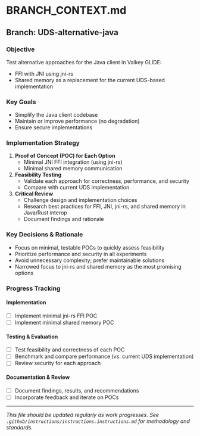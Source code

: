 # BRANCH_CONTEXT.md

## Branch: UDS-alternative-java

### Objective
Test alternative approaches for the Java client in Valkey GLIDE:
- FFI with JNI using jni-rs
- Shared memory as a replacement for the current UDS-based implementation

### Key Goals
- Simplify the Java client codebase
- Maintain or improve performance (no degradation)
- Ensure secure implementations

### Implementation Strategy
1. **Proof of Concept (POC) for Each Option**
   - Minimal JNI FFI integration (using jni-rs)
   - Minimal shared memory communication
2. **Feasibility Testing**
   - Validate each approach for correctness, performance, and security
   - Compare with current UDS implementation
3. **Critical Review**
   - Challenge design and implementation choices
   - Research best practices for FFI, JNI, jni-rs, and shared memory in Java/Rust interop
   - Document findings and rationale

### Key Decisions & Rationale
- Focus on minimal, testable POCs to quickly assess feasibility
- Prioritize performance and security in all experiments
- Avoid unnecessary complexity; prefer maintainable solutions
- Narrowed focus to jni-rs and shared memory as the most promising options

### Progress Tracking

#### Implementation
- [ ] Implement minimal jni-rs FFI POC
- [ ] Implement minimal shared memory POC

#### Testing & Evaluation
- [ ] Test feasibility and correctness of each POC
- [ ] Benchmark and compare performance (vs. current UDS implementation)
- [ ] Review security for each approach

#### Documentation & Review
- [ ] Document findings, results, and recommendations
- [ ] Incorporate feedback and iterate on POCs

---

_This file should be updated regularly as work progresses. See `.github/instructions/instructions.instructions.md` for methodology and standards._
